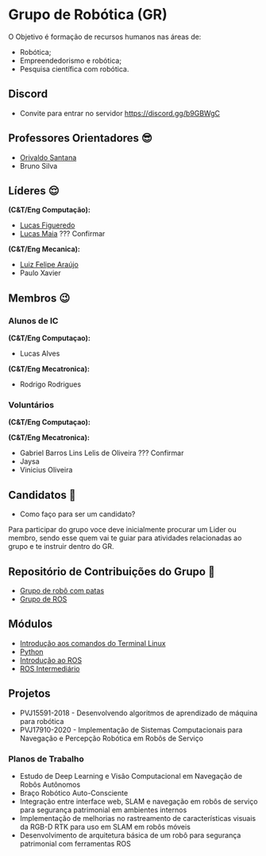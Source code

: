# Grupo de Robótica (GR) 

O Objetivo é formação de recursos humanos nas áreas de:
* Robótica;
* Empreendedorismo e robótica; 
* Pesquisa científica com robótica.

## Discord
* Convite para entrar no servidor https://discord.gg/b9GBWgC

## Professores Orientadores :sunglasses:
* [Orivaldo Santana](https://github.com/orivaldosantana)
* Bruno Silva 

## Líderes :relieved:
**(C&T/Eng Computação):**
* [Lucas Figueredo](https://github.com/lucasboot) 
* [Lucas Maia](https://github.com/lucasmaia435) ??? Confirmar 

**(C&T/Eng Mecanica):**
* [Luiz Felipe Araújo](https://github.com/LuizFelipeLemon)                           
* Paulo Xavier 

## Membros :wink:

### Alunos de IC
**(C&T/Eng Computaçao):**
* Lucas Alves 

**(C&T/Eng Mecatronica):**           
* Rodrigo Rodrigues 

### Voluntários 
**(C&T/Eng Computaçao):**

**(C&T/Eng Mecatronica):**           
* Gabriel Barros Lins Lelis de Oliveira   ??? Confirmar 
* Jaysa 
* Vinicius Oliveira



            
## Candidatos :runner:
* Como faço para ser um candidato?

Para participar do grupo voce deve inicialmente procurar um Lider ou membro, sendo esse quem vai te guiar para atividades relacionadas ao grupo e te instruir dentro do GR.

## Repositório de Contribuições do Grupo :notebook:
* [Grupo de robô com patas](https://github.com/Natalnet/GR/tree/master/GRP)
* [Grupo de ROS](https://github.com/Natalnet/GR/tree/master/GRROS)

## Módulos 
* [Introdução aos comandos do Terminal Linux](https://github.com/Natalnet/ModulosDeEstudo/tree/master/Linux)
* [Python](https://github.com/Natalnet/ModulosDeEstudo/tree/master/Python/Basico)
* [Introdução ao ROS](https://github.com/Natalnet/ModulosDeEstudo/tree/master/ROS/Basico) 
* [ROS Intermediário](https://github.com/Natalnet/ModulosDeEstudo/tree/master/ROS/Intermediario)

## Projetos
* PVJ15591-2018 - Desenvolvendo algoritmos de aprendizado de máquina para robótica
* PVJ17910-2020 - Implementação de Sistemas Computacionais para Navegação e Percepção Robótica em Robôs de Serviço

### Planos de Trabalho
* Estudo de Deep Learning e Visão Computacional em Navegação de Robôs Autônomos
* Braço Robótico Auto-Consciente
* Integração entre interface web, SLAM e navegação em robôs de serviço para segurança patrimonial em ambientes internos 
* Implementação de melhorias no rastreamento de características visuais da RGB-D RTK para uso em SLAM em robôs móveis
* Desenvolvimento de arquitetura básica de um robô para segurança patrimonial com ferramentas ROS 

